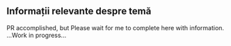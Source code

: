 ## Informații relevante despre temă ##

PR accomplished, but
Please wait for me to complete here with information.
...Work in progress...
